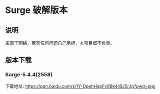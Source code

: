 # Surge 破解版本

## 说明
来源于网络，若有任何问题自己承担，本项目概不负责。
## 版本下载
### Surge-5.4.4(2558)
下载地址: https://pan.baidu.com/s/1Y-DpehHapFv9Bk4rBJ5rJg?pwd=pjpj 
